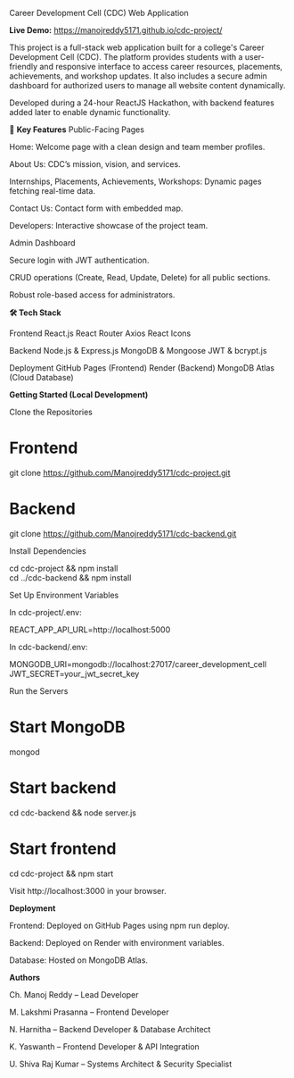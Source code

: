 Career Development Cell (CDC) Web Application

**Live Demo:** https://manojreddy5171.github.io/cdc-project/

This project is a full-stack web application built for a college's Career Development Cell (CDC). The platform provides students with a user-friendly and responsive interface to access career resources, placements, achievements, and workshop updates. It also includes a secure admin dashboard for authorized users to manage all website content dynamically.

Developed during a 24-hour ReactJS Hackathon, with backend features added later to enable dynamic functionality.

🔑 **Key Features**
Public-Facing Pages

Home: Welcome page with a clean design and team member profiles.

About Us: CDC’s mission, vision, and services.

Internships, Placements, Achievements, Workshops: Dynamic pages fetching real-time data.

Contact Us: Contact form with embedded map.

Developers: Interactive showcase of the project team.

Admin Dashboard

Secure login with JWT authentication.

CRUD operations (Create, Read, Update, Delete) for all public sections.

Robust role-based access for administrators.

**🛠️ Tech Stack**

Frontend
  React.js
  React Router
  Axios
  React Icons

Backend
  Node.js & Express.js
  MongoDB & Mongoose
  JWT & bcrypt.js

Deployment
  GitHub Pages (Frontend)
  Render (Backend)
  MongoDB Atlas (Cloud Database)



**Getting Started (Local Development)**

Clone the Repositories

# Frontend
git clone https://github.com/Manojreddy5171/cdc-project.git  

# Backend
git clone https://github.com/Manojreddy5171/cdc-backend.git  


Install Dependencies

cd cdc-project && npm install  
cd ../cdc-backend && npm install  


Set Up Environment Variables

In cdc-project/.env:

REACT_APP_API_URL=http://localhost:5000


In cdc-backend/.env:

MONGODB_URI=mongodb://localhost:27017/career_development_cell
JWT_SECRET=your_jwt_secret_key


Run the Servers

# Start MongoDB
mongod  

# Start backend
cd cdc-backend && node server.js  

# Start frontend
cd cdc-project && npm start  


Visit http://localhost:3000
 in your browser.

**Deployment**

Frontend: Deployed on GitHub Pages using npm run deploy.

Backend: Deployed on Render with environment variables.

Database: Hosted on MongoDB Atlas.

**Authors**

Ch. Manoj Reddy – Lead Developer

M. Lakshmi Prasanna – Frontend Developer

N. Harnitha – Backend Developer & Database Architect

K. Yaswanth – Frontend Developer & API Integration

U. Shiva Raj Kumar – Systems Architect & Security Specialist
